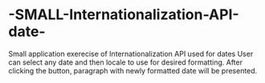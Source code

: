 # -SMALL-Internationalization-API-date-
Small application exerecise of Internationalization API used for dates
User can select any date and then locale to use for desired formatting. 
After clicking the button, paragraph with newly formatted date will be presented.
